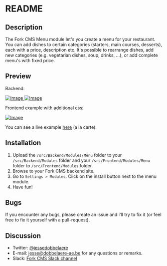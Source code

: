 # README

## Description
The Fork CMS Menu module let's you create a menu for your restaurant. You can add dishes to certain categories (starters, main courses, desserts), each with a price, description etc. It's possible to rearrange dishes, add new categories (e.g. vegetarian dishes, soup, drinks, ...), or add complete menu's with fixed price.

## Preview
Backend:

[ ![Image](http://i.imgur.com/wMZIXKgm.png "Backend") ](http://i.imgur.com/wMZIXKg.png)
[ ![Image](http://i.imgur.com/FkQHDO9m.png "Backend") ](http://i.imgur.com/FkQHDO9.png)

Frontend example with additional css:

[ ![Image](http://i.imgur.com/8n91wvKm.png "Backend") ](http://i.imgur.com/8n91wvK.png)

You can see a live example [here](https://restaurant.woestyne.be/nl/menu) (a la carte).

## Installation

1. Upload the `/src/Backend/Modules/Menu` folder to your `/src/Backend/Modules` folder and your `/src/Frontend/Modules/Menu` folder to `/src/Frontend/Modules` folder.
3. Browse to your Fork CMS backend site.
4. Go to `Settings > Modules`. Click on the install button next to the menu module.
5. Have fun!

## Bugs

If you encounter any bugs, please create an issue and I'll try to fix it (or feel free to fix it yourself with a pull-request).

## Discussion
- Twitter: [@jessedobbelaere](https://www.twitter.com/jessedobbelaere)
- E-mail: <jesse@dobbelaere-ae.be> for any questions or remarks.
- Slack: [Fork CMS Slack channel](https://fork-cms.herokuapp.com)
